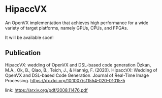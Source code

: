 # HipaccVX

An OpenVX implementation that achieves high performance for a wide variety of target platforms, namely GPUs, CPUs, and FPGAs.

It will be available soon!

## Publication

HipaccVX: wedding of OpenVX and DSL-based code generation
Özkan, M.A., Ok, B., Qiao, B., Teich, J., & Hannig, F. (2020). HipaccVX: Wedding of OpenVX and DSL-based Code Generation. Journal of Real-Time Image Processing. https://dx.doi.org/10.1007/s11554-020-01015-5

link: https://arxiv.org/pdf/2008.11476.pdf
